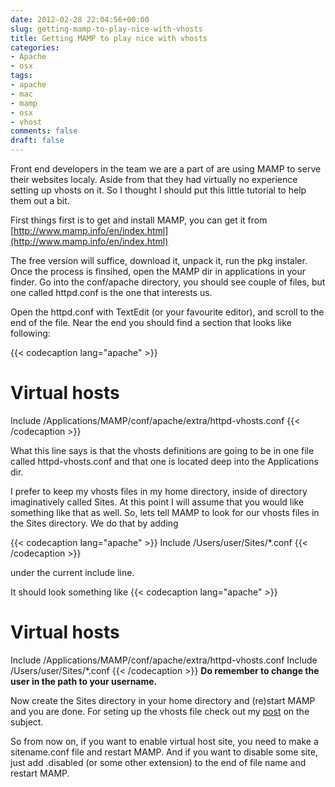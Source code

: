 ```yaml
---
date: 2012-02-28 22:04:56+00:00
slug: getting-mamp-to-play-nice-with-vhosts
title: Getting MAMP to play nice with vhosts
categories:
- Apache
- osx
tags:
- apache
- mac
- mamp
- osx
- vhost
comments: false
draft: false
---
```


Front end developers in the team we are a part of are using MAMP to serve their websites localy.
Aside from that they had virtually no experience setting up vhosts on it.
So I thought I should put this little tutorial to help them out a bit.
<!--more-->

First things first is to get and install MAMP, you can get it from [http://www.mamp.info/en/index.html](http://www.mamp.info/en/index.html)

The free version will suffice, download it, unpack it, run the pkg instaler.
Once the process is finsihed, open the MAMP dir in applications in your finder.
Go into the conf/apache directory, you should see couple of files, but one called httpd.conf is the one that interests us.

Open the httpd.conf with TextEdit (or your favourite editor), and scroll to the end of the file.
Near the end you should find a section that looks like following:

{{< codecaption lang="apache" >}}
# Virtual hosts
Include /Applications/MAMP/conf/apache/extra/httpd-vhosts.conf
{{< /codecaption >}}

What this line says is that the vhosts definitions are going to be in one file called httpd-vhosts.conf and that one is located deep into the Applications dir.


I prefer to keep my vhosts files in my home directory, inside of directory imaginatively called Sites.
At this point I will assume that you would like something like that as well.
So, lets tell MAMP to look for our vhosts files in the Sites directory.
We do that by adding

{{< codecaption lang="apache" >}}
Include /Users/user/Sites/*.conf
{{< /codecaption >}}

under the current include line.

It should look something like
{{< codecaption lang="apache" >}}
# Virtual hosts
Include /Applications/MAMP/conf/apache/extra/httpd-vhosts.conf
Include /Users/user/Sites/*.conf
{{< /codecaption >}}
**Do remember to change the user in the path to your username.**

Now create the Sites directory in your home directory and (re)start MAMP and you are done.
For seting up the vhosts file check out my [post](http://blog.code4hire.com/2011/03/setting-up-virtual-hosts-for-apache-on-ubuntu-for-local-development/) on the subject.

So from now on, if you want to enable virtual host site, you need to make a sitename.conf file and restart MAMP.
And if you want to disable some site, just add .disabled (or some other extension) to the end of file name and restart MAMP.
